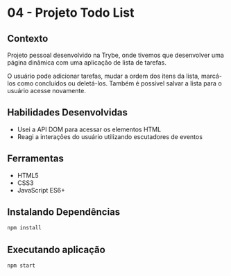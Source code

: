 # 04 - Projeto Todo List

## Contexto

Projeto pessoal desenvolvido na Trybe, onde tivemos que desenvolver uma página dinâmica com uma aplicação de lista de tarefas.

O usuário pode adicionar tarefas, mudar a ordem dos itens da lista, marcá-los como concluídos ou deletá-los. Também é possível salvar a lista para o usuário acesse novamente.

## Habilidades Desenvolvidas

* Usei a API DOM para acessar os elementos HTML
* Reagi a interações do usuário utilizando escutadores de eventos

## Ferramentas

* HTML5
* CSS3
* JavaScript ES6+

## Instalando Dependências

``` bash
npm install
``` 

## Executando aplicação

  ``` bash
  npm start
  ```
